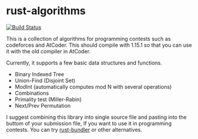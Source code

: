 # rust-algorithms

[![Build Status](https://travis-ci.com/ichyo/rust-algorithms.svg?branch=master)](https://travis-ci.com/ichyo/rust-algorithms)

This is a collection of algorithms for programming contests such as codeforces and AtCoder.
This should compile with 1.15.1 so that you can use it with the old compiler in AtCoder.

Currently, it supports a few basic data structures and functions.
* Binary Indexed Tree
* Union-Find (Disjoint Set)
* ModInt (automatically computes mod N with several operations)
* Combinations
* Primality test (Miller-Rabin)
* Next/Prev Permutation

I suggest combining this library into single source file and pasting into the buttom of your submission file,
If you want to use it in programming contests.
You can try [rust-bundler](https://github.com/ichyo/rust-bundler) or other alternatives.
